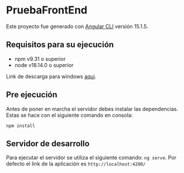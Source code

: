 # PruebaFrontEnd

Este proyecto fue generado con [Angular CLI](https://github.com/angular/angular-cli) versión 15.1.5.

## Requisitos para su ejecución

- npm v9.31 o superior
- node v18.14.0 o superior

Link de descarga para windows [aqui](https://nodejs.org/en/download/current/).

## Pre ejecución

Antes de poner en marcha el servidor debes instalar las dependencias. Estas se hace con el siguiente comando en consola:

```
npm install
```

## Servidor de desarrollo

Para ejecutar el servidor se utiliza el siguiente comando: `ng serve`.
Por defecto el link de la aplicación es `http://localhost:4200/`

<!-- ## Running unit tests


Run `ng test` to execute the unit tests via [Karma](https://karma-runner.github.io). -->
